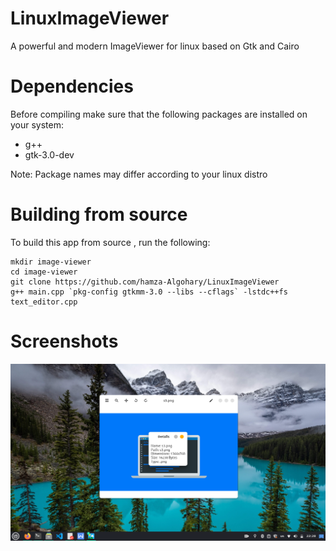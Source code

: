 # LinuxImageViewer
A powerful and modern ImageViewer for linux based on Gtk and Cairo

# Dependencies
Before compiling make sure that the following packages are installed on your system:
- g++
- gtk-3.0-dev

Note: Package names may differ according to your linux distro

# Building from source
To build this app from source , run the following:
```
mkdir image-viewer
cd image-viewer
git clone https://github.com/hamza-Algohary/LinuxImageViewer
g++ main.cpp `pkg-config gtkmm-3.0 --libs --cflags` -lstdc++fs text_editor.cpp
```
# Screenshots
![](about-img-viewer.png)
